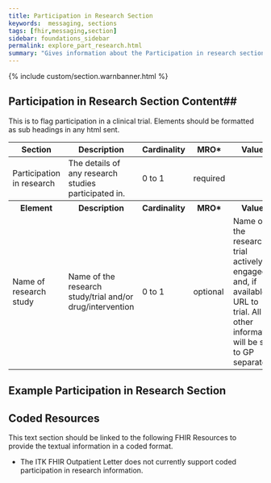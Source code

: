 ```yaml
---
title: Participation in Research Section
keywords:  messaging, sections
tags: [fhir,messaging,section]
sidebar: foundations_sidebar
permalink: explore_part_research.html
summary: "Gives information about the Participation in research section"
---
```


{% include custom/section.warnbanner.html %}

## Participation in Research Section Content##
This is to flag participation in a clinical trial. Elements should be formatted as sub headings in any html sent.

<table style="width:100%;max-width: 100%;">
	<thead>
		<tr>
			<th width="18%">Section</th>
			<th width="30%">Description</th>
			<th width="11%">Cardinality</th>
			<th width="11%">MRO*</th>
			<th width="30%">Values</th>
		</tr>
	</thead>
 <tbody>
  <tr>
   <td>Participation in research</td>
   <td>The details of any research studies participated in.</td>
   <td>0 to 1</td>
   <td>required</td>
   <td>&nbsp;</td>
  </tr>
		<tr>
			<th>Element</th>
			<th>Description</th>
			<th>Cardinality</th>
			<th>MRO*</th>
			<th>Values</th>
		</tr>
  <tr>
   <td>Name of research study</td>
   <td>Name of the research study/trial and/or drug/intervention</td>
   <td>0 to 1</td>
   <td>optional</td>
   <td>Name of the research trial actively engaged in and, if available, URL to trial. All other information will be sent to GP separately.</td>
  </tr>
 </tbody>
</table>

##  Example Participation in Research Section ##

<script src="https://gist.github.com/IOPS-DEV/9cd8f422a7c1e323ed42ac424a5830db.js"></script>

## Coded Resources ##

This text section should be linked to the following FHIR Resources to provide the textual information in a coded format.

- The ITK FHIR Outpatient Letter does not currently support coded participation in research information.






